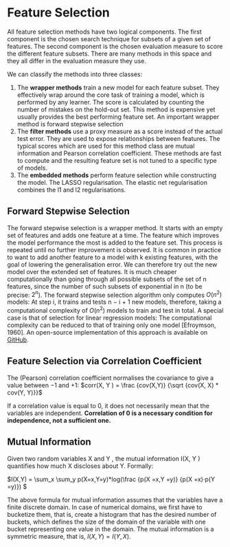 # Feature Selection

All feature selection methods have two logical components. The first component is the chosen search technique for subsets of a given set of features.
The second component is the chosen evaluation measure to score the different feature subsets.
There are many methods in this space and they all differ in the evaluation measure they use.

We can classify the methods into three classes:

1. The **wrapper methods** train a new model for each feature subset. They effectively wrap around the core task of training a model, which is performed by any learner. The score is calculated by counting the number of mistakes on the hold-out set.
This method is expensive yet usually provides the best performing feature set. An important wrapper method is forward stepwise selection
2. The **filter methods** use a proxy measure as a score instead of the actual test error. They are used to expose relationships between features. The typical scores which are used for this method class are mutual information and Pearson correlation coefficient.
These methods are fast to compute and the resulting feature set is not tuned to a specific type of models.
3. The **embedded methods** perform feature selection while constructing the model. The LASSO regularisation. The elastic net regularisation combines the l1 and l2 regularisations.

## Forward Stepwise Selection

The forward stepwise selection is a wrapper method. It starts with an empty set of features and adds one feature at a time. The feature which improves the model performance the most is added to the feature set. This process is repeated until no further improvement is observed.
It is common in practice to want to add another feature to a model with k existing features, with the goal of lowering the generalisation error. We can therefore try out the new model over the extended set of features.
It is much cheaper computationally than going through all possible subsets of the set of n features, since the number of such subsets of exponential in n (to be precise: $2^n$).
The forward stepwise selection algorithm only computes $O(n^2)$ models: At step i, it trains and tests n − i + 1 new models, therefore, taking a computational complexity of $O(n^2)$ models to train and test in total.
A special case is that of selection for linear regression models: The computational complexity can be reduced to that of training only one model [Efroymson, 1960]. An open-source implementation of this approach is available on [GitHub](https://www.github.com/EFavDB/linselect).

## Feature Selection via Correlation Coefficient

The (Pearson) correlation coefficient normalises the covariance to give a value between −1 and +1:
$corr(X, Y ) = \frac {cov(X,Y)} {\sqrt {cov(X, X) * cov(Y, Y)}}$

If a correlation value is equal to 0, it does not necessarily mean that the variables are independent.
**Correlation of 0 is a necessary condition for independence, not a sufficient one.**

## Mutual Information

Given two random variables X and Y , the mutual information I(X, Y ) quantifies how much X discloses about Y. Formally:

$I(X,Y) = \sum_x \sum_y p(X=x,Y=y)*log(\frac {p(X =x,Y =y)} {p(X =x)·p(Y =y)}) $

The above formula for mutual information assumes that the variables have a finite discrete domain.
In case of numerical domains, we first have to bucketize them, that is, create a histogram that has the desired number of buckets, which defines the size of the domain of the variable with one bucket representing one value in the domain.
The mutual information is a symmetric measure, that is, $I(X, Y ) = I(Y, X)$.

